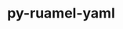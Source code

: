 ---
title: "py-ruamel-yaml"
layout: cache
categories: [package, develop]
meta: {"versions": ["0.17.16", "0.17.32"], "compilers": ["gcc@=11.1.0"], "oss": ["ubuntu20.04"], "platforms": ["linux"], "targets": ["ppc64le", "x86_64_v3"], "stacks": ["e4s", "e4s-power", "root"], "num_specs": 15, "num_specs_by_stack": {"root": 15, "e4s-power": 8, "e4s": 7}}
spec_details: [{"hash": "3rd5k6sx6454ozupex533nppqnpulxu3", "compiler": "gcc@=11.1.0", "versions": ["0.17.32"], "os": "ubuntu20.04", "platform": "linux", "target": "ppc64le", "variants": ["build_system=python_pip"], "stacks": ["root", "e4s-power"], "size": "-", "tarball": "https://binaries.spack.io/develop/build_cache/linux-ubuntu20.04-ppc64le/gcc-11.1.0/py-ruamel-yaml-0.17.32/linux-ubuntu20.04-ppc64le-gcc-11.1.0-py-ruamel-yaml-0.17.32-3rd5k6sx6454ozupex533nppqnpulxu3.spack"}, {"hash": "fl5gmeowmhstykoyg4sqaflk2tmvry2o", "compiler": "gcc@=11.1.0", "versions": ["0.17.32"], "os": "ubuntu20.04", "platform": "linux", "target": "ppc64le", "variants": ["build_system=python_pip"], "stacks": ["root", "e4s-power"], "size": "-", "tarball": "https://binaries.spack.io/develop/build_cache/linux-ubuntu20.04-ppc64le/gcc-11.1.0/py-ruamel-yaml-0.17.32/linux-ubuntu20.04-ppc64le-gcc-11.1.0-py-ruamel-yaml-0.17.32-fl5gmeowmhstykoyg4sqaflk2tmvry2o.spack"}, {"hash": "5nsjbqpcbap5uyu3ftaqled6wyzbvig3", "compiler": "gcc@=11.1.0", "versions": ["0.17.32"], "os": "ubuntu20.04", "platform": "linux", "target": "ppc64le", "variants": ["build_system=python_pip"], "stacks": ["root", "e4s-power"], "size": "-", "tarball": "https://binaries.spack.io/develop/build_cache/linux-ubuntu20.04-ppc64le/gcc-11.1.0/py-ruamel-yaml-0.17.32/linux-ubuntu20.04-ppc64le-gcc-11.1.0-py-ruamel-yaml-0.17.32-5nsjbqpcbap5uyu3ftaqled6wyzbvig3.spack"}, {"hash": "trkoao7qxv2vm5ohxmucls7y2xnasbmf", "compiler": "gcc@=11.1.0", "versions": ["0.17.32"], "os": "ubuntu20.04", "platform": "linux", "target": "ppc64le", "variants": ["build_system=python_pip"], "stacks": ["root", "e4s-power"], "size": "-", "tarball": "https://binaries.spack.io/develop/build_cache/linux-ubuntu20.04-ppc64le/gcc-11.1.0/py-ruamel-yaml-0.17.32/linux-ubuntu20.04-ppc64le-gcc-11.1.0-py-ruamel-yaml-0.17.32-trkoao7qxv2vm5ohxmucls7y2xnasbmf.spack"}, {"hash": "hxuhmlipnp4r2ek5lylsqxdupskolcay", "compiler": "gcc@=11.1.0", "versions": ["0.17.32"], "os": "ubuntu20.04", "platform": "linux", "target": "ppc64le", "variants": ["build_system=python_pip"], "stacks": ["root", "e4s-power"], "size": "-", "tarball": "https://binaries.spack.io/develop/build_cache/linux-ubuntu20.04-ppc64le/gcc-11.1.0/py-ruamel-yaml-0.17.32/linux-ubuntu20.04-ppc64le-gcc-11.1.0-py-ruamel-yaml-0.17.32-hxuhmlipnp4r2ek5lylsqxdupskolcay.spack"}, {"hash": "dzity3ythwotk7wc4p2rvcgu4qltkaox", "compiler": "gcc@=11.1.0", "versions": ["0.17.32"], "os": "ubuntu20.04", "platform": "linux", "target": "ppc64le", "variants": ["build_system=python_pip"], "stacks": ["root", "e4s-power"], "size": "-", "tarball": "https://binaries.spack.io/develop/build_cache/linux-ubuntu20.04-ppc64le/gcc-11.1.0/py-ruamel-yaml-0.17.32/linux-ubuntu20.04-ppc64le-gcc-11.1.0-py-ruamel-yaml-0.17.32-dzity3ythwotk7wc4p2rvcgu4qltkaox.spack"}, {"hash": "t5q6zdg6hx7xm2oj4m2n6e7satie7bah", "compiler": "gcc@=11.1.0", "versions": ["0.17.32"], "os": "ubuntu20.04", "platform": "linux", "target": "ppc64le", "variants": ["build_system=python_pip"], "stacks": ["root", "e4s-power"], "size": "-", "tarball": "https://binaries.spack.io/develop/build_cache/linux-ubuntu20.04-ppc64le/gcc-11.1.0/py-ruamel-yaml-0.17.32/linux-ubuntu20.04-ppc64le-gcc-11.1.0-py-ruamel-yaml-0.17.32-t5q6zdg6hx7xm2oj4m2n6e7satie7bah.spack"}, {"hash": "u7d5hxw34ae42zyy5j33lfchi7dt7mg6", "compiler": "gcc@=11.1.0", "versions": ["0.17.16"], "os": "ubuntu20.04", "platform": "linux", "target": "ppc64le", "variants": ["build_system=python_pip"], "stacks": ["root", "e4s-power"], "size": "-", "tarball": "https://binaries.spack.io/develop/build_cache/linux-ubuntu20.04-ppc64le/gcc-11.1.0/py-ruamel-yaml-0.17.16/linux-ubuntu20.04-ppc64le-gcc-11.1.0-py-ruamel-yaml-0.17.16-u7d5hxw34ae42zyy5j33lfchi7dt7mg6.spack"}, {"hash": "azzzvdliwxxgbjfwy3miseiqfyvl7aqq", "compiler": "gcc@=11.1.0", "versions": ["0.17.32"], "os": "ubuntu20.04", "platform": "linux", "target": "x86_64_v3", "variants": ["build_system=python_pip"], "stacks": ["root", "e4s"], "size": "-", "tarball": "https://binaries.spack.io/develop/build_cache/linux-ubuntu20.04-x86_64_v3/gcc-11.1.0/py-ruamel-yaml-0.17.32/linux-ubuntu20.04-x86_64_v3-gcc-11.1.0-py-ruamel-yaml-0.17.32-azzzvdliwxxgbjfwy3miseiqfyvl7aqq.spack"}, {"hash": "isp6civhfakjygou7neydhpeq5xggvrt", "compiler": "gcc@=11.1.0", "versions": ["0.17.32"], "os": "ubuntu20.04", "platform": "linux", "target": "x86_64_v3", "variants": ["build_system=python_pip"], "stacks": ["root", "e4s"], "size": "-", "tarball": "https://binaries.spack.io/develop/build_cache/linux-ubuntu20.04-x86_64_v3/gcc-11.1.0/py-ruamel-yaml-0.17.32/linux-ubuntu20.04-x86_64_v3-gcc-11.1.0-py-ruamel-yaml-0.17.32-isp6civhfakjygou7neydhpeq5xggvrt.spack"}, {"hash": "oa35pgmj6k3zfuu43jcqajqncsmursey", "compiler": "gcc@=11.1.0", "versions": ["0.17.16"], "os": "ubuntu20.04", "platform": "linux", "target": "x86_64_v3", "variants": ["build_system=python_pip"], "stacks": ["root", "e4s"], "size": "-", "tarball": "https://binaries.spack.io/develop/build_cache/linux-ubuntu20.04-x86_64_v3/gcc-11.1.0/py-ruamel-yaml-0.17.16/linux-ubuntu20.04-x86_64_v3-gcc-11.1.0-py-ruamel-yaml-0.17.16-oa35pgmj6k3zfuu43jcqajqncsmursey.spack"}, {"hash": "fmf7l6tl6jrqwmir6w3x4iqpv66nk4bp", "compiler": "gcc@=11.1.0", "versions": ["0.17.32"], "os": "ubuntu20.04", "platform": "linux", "target": "x86_64_v3", "variants": ["build_system=python_pip"], "stacks": ["root", "e4s"], "size": "-", "tarball": "https://binaries.spack.io/develop/build_cache/linux-ubuntu20.04-x86_64_v3/gcc-11.1.0/py-ruamel-yaml-0.17.32/linux-ubuntu20.04-x86_64_v3-gcc-11.1.0-py-ruamel-yaml-0.17.32-fmf7l6tl6jrqwmir6w3x4iqpv66nk4bp.spack"}, {"hash": "czrbko4xr6cn6xw2mflu5g3rpp5l6nbe", "compiler": "gcc@=11.1.0", "versions": ["0.17.32"], "os": "ubuntu20.04", "platform": "linux", "target": "x86_64_v3", "variants": ["build_system=python_pip"], "stacks": ["root", "e4s"], "size": "-", "tarball": "https://binaries.spack.io/develop/build_cache/linux-ubuntu20.04-x86_64_v3/gcc-11.1.0/py-ruamel-yaml-0.17.32/linux-ubuntu20.04-x86_64_v3-gcc-11.1.0-py-ruamel-yaml-0.17.32-czrbko4xr6cn6xw2mflu5g3rpp5l6nbe.spack"}, {"hash": "gfwdah46ynam7534txgepqmusqdjsjtd", "compiler": "gcc@=11.1.0", "versions": ["0.17.32"], "os": "ubuntu20.04", "platform": "linux", "target": "x86_64_v3", "variants": ["build_system=python_pip"], "stacks": ["root", "e4s"], "size": "-", "tarball": "https://binaries.spack.io/develop/build_cache/linux-ubuntu20.04-x86_64_v3/gcc-11.1.0/py-ruamel-yaml-0.17.32/linux-ubuntu20.04-x86_64_v3-gcc-11.1.0-py-ruamel-yaml-0.17.32-gfwdah46ynam7534txgepqmusqdjsjtd.spack"}, {"hash": "jyzg56qpyrplz3v7mdwjo6zu2uxz67ix", "compiler": "gcc@=11.1.0", "versions": ["0.17.32"], "os": "ubuntu20.04", "platform": "linux", "target": "x86_64_v3", "variants": ["build_system=python_pip"], "stacks": ["root", "e4s"], "size": "-", "tarball": "https://binaries.spack.io/develop/build_cache/linux-ubuntu20.04-x86_64_v3/gcc-11.1.0/py-ruamel-yaml-0.17.32/linux-ubuntu20.04-x86_64_v3-gcc-11.1.0-py-ruamel-yaml-0.17.32-jyzg56qpyrplz3v7mdwjo6zu2uxz67ix.spack"}]
---